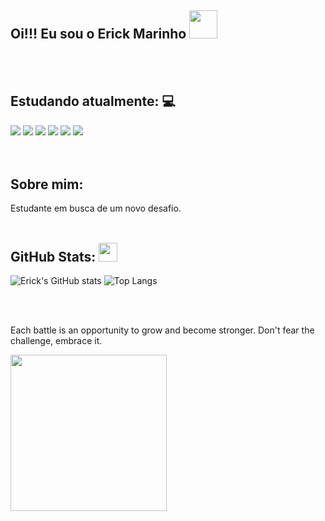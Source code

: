 <div>

## Oi!!! Eu sou o Erick Marinho <img height="45" src="https://emoji.discadia.com/emojis/208230fb-3233-4c45-9c82-cf364c4cef5d.GIF?download&filename=gengar_wink.GIF">
  
</div>

<br>
<br>

<div>
  
## Estudando atualmente: 💻

<img src = "https://img.shields.io/badge/Java-ED8B00?style=for-the-badge&logo=openjdk&logoColor=white">
<img src= "https://img.shields.io/badge/JavaScript-F7DF1E?style=for-the-badge&logo=javascript&logoColor=black">
<img src= "https://img.shields.io/badge/jQuery-0769AD?style=for-the-badge&logo=jquery&logoColor=white">
<img src= "https://img.shields.io/badge/Python-14354C?style=for-the-badge&logo=python&logoColor=white">
<img src = "https://img.shields.io/badge/Microsoft_SQL_Server-CC2927?style=for-the-badge&logo=microsoft-sql-server&logoColor=white">
<img src= "https://img.shields.io/badge/MySQL-00000F?style=for-the-badge&logo=mysql&logoColor=white">

</div>

<br>
<br>

## Sobre mim:

Estudante em busca de um novo desafio.
<br>
<br>

<div>

## GitHub Stats: <img height="30" src="https://emoji.discadia.com/emojis/6691f63e-406f-4c8f-8a67-95be59929dd7.GIF">
  

![Erick's GitHub stats](https://github-readme-stats.vercel.app/api?username=patrickmarinho&show_icons=true&theme=midnight-purple)
![Top Langs](https://github-readme-stats.vercel.app/api/top-langs/?username=patrickmarinho&size_weight=0.5&count_weight=0.5&theme=midnight-purple)

</div>

<br>
<br>

Each battle is an opportunity to grow and become stronger. Don't fear the challenge, embrace it.

<img height="250" src= "https://i.pinimg.com/originals/b1/6c/ab/b16cab79f718da02916e4ce17fb16961.gif">
